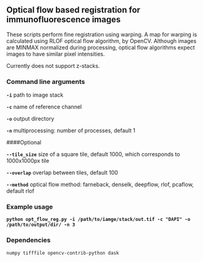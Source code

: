 ## Optical flow based registration for immunofluorescence images

These scripts perform fine registration using warping. 
A map for warping is calculated using RLOF optical flow algorithm, by OpenCV.
Although images are MINMAX normalized during processing, optical flow algorithms expect images to have 
similar pixel intensities. 

Currently does not support z-stacks.

### Command line arguments

**`-i`**  path to image stack

**`-c`**  name of reference channel

**`-o`**  output directory

**`-n`**  multiprocessing: number of processes, default 1

####Optional

**`--tile_size`**  size of a square tile, default 1000, which corresponds to 1000x1000px tile

**`--overlap`**  overlap between tiles, default 100

**`--method`**  optical flow method: farneback, denselk, deepflow, rlof, pcaflow, default rlof

### Example usage

**`python opt_flow_reg.py -i /path/to/iamge/stack/out.tif -c "DAPI" -o /path/to/output/dir/ -n 3`**


### Dependencies
`numpy tifffile opencv-contrib-python dask`

